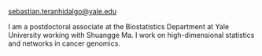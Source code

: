 
sebastian.teranhidalgo@yale.edu

I am a postdoctoral associate at the Biostatistics Department at Yale University working with Shuangge Ma. I work on high-dimensional statistics and networks in cancer genomics. 